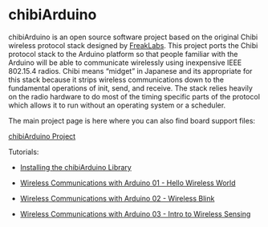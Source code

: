 chibiArduino
============

chibiArduino is an open source software project based on the original Chibi wireless protocol stack designed by [FreakLabs](https://www.freaklabs.org). This project ports the Chibi protocol stack to the Arduino platform so that people familiar with the Arduino will be able to communicate wirelessly using inexpensive IEEE 802.15.4 radios. Chibi means “midget” in Japanese and its appropriate for this stack because it strips wireless communications down to the fundamental operations of init, send, and receive. The stack relies heavily on the radio hardware to do most of the timing specific parts of the protocol which allows it to run without an operating system or a scheduler.

The main project page is here where you can also find board support files:

[chibiArduino Project](https://freaklabs.org/chibiarduino/) 

Tutorials:

* [Installing the chibiArduino Library](https://freaklabs.org/installing-the-chibiarduino-library/)

* [Wireless Communications with Arduino 01 - Hello Wireless World](https://freaklabs.org/documentation/wireless-communications-with-chibiarduino-01-hello-wireless-world/)

* [Wireless Communications with Arduino 02 - Wireless Blink ](https://freaklabs.org/documentation/wireless-communications-with-chibiarduino-02-wireless-blink/)

* [Wireless Communications with Arduino 03 - Intro to Wireless Sensing](https://freaklabs.org/documentation/wireless-communications-with-chibiarduino-03-intro-to-wireless-sensors/)



